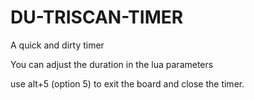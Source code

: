# DU-TRISCAN-TIMER

A quick and dirty timer

You can adjust the duration in the lua parameters

use alt+5 (option 5)  to exit the board and close the timer.
